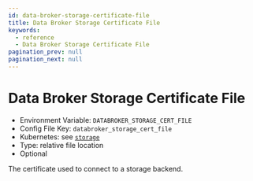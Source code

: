 ```yaml
---
id: data-broker-storage-certificate-file
title: Data Broker Storage Certificate File
keywords:
  - reference
  - Data Broker Storage Certificate File
pagination_prev: null
pagination_next: null
---
```


# Data Broker Storage Certificate File

- Environment Variable: `DATABROKER_STORAGE_CERT_FILE`
- Config File Key: `databroker_storage_cert_file`
- Kubernetes: see [`storage`](/docs/deploying/k8s/reference#storage)
- Type: relative file location
- Optional

The certificate used to connect to a storage backend.
